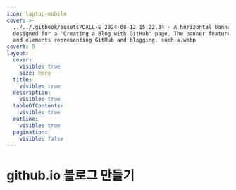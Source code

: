 ```yaml
---
icon: laptop-mobile
cover: >-
  ../../.gitbook/assets/DALL·E 2024-08-12 15.22.34 - A horizontal banner
  designed for a 'Creating a Blog with GitHub' page. The banner features icons
  and elements representing GitHub and blogging, such a.webp
coverY: 0
layout:
  cover:
    visible: true
    size: hero
  title:
    visible: true
  description:
    visible: true
  tableOfContents:
    visible: true
  outline:
    visible: true
  pagination:
    visible: false
---
```


# github.io 블로그 만들기

